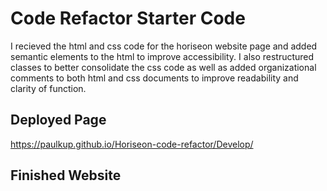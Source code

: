 # Code Refactor Starter Code
I recieved the html and css code for the horiseon website page and added semantic elements to the html to improve accessibility.  I also restructured classes to better consolidate the css code as well as added organizational comments to both html and css documents to improve readability and clarity of function.

## Deployed Page
https://paulkup.github.io/Horiseon-code-refactor/Develop/
## Finished Website
